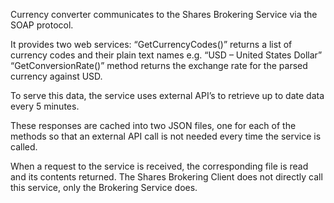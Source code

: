 Currency converter communicates to the Shares Brokering Service via the SOAP protocol.

It provides two web services:
“GetCurrencyCodes()” returns a list of currency codes and their plain text names e.g. “USD – United States Dollar” 
“GetConversionRate()” method returns the exchange rate for the parsed currency against USD. 

To serve this data, the service uses external API’s to retrieve up to date data every 5 minutes. 

These responses are cached into two JSON files, one for each of the methods so that an external API call is not needed every time the service is called.

When a request to the service is received, the corresponding file is read and its contents returned. The Shares Brokering Client does not directly call this service, only the Brokering Service does. 
